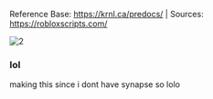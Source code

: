 Reference Base: https://krnl.ca/predocs/ | Sources: https://robloxscripts.com/

![2](https://user-images.githubusercontent.com/66913721/152613839-0f3aebe2-c7fe-40a7-a4bb-64644e255301.png)

  ### lol
  
 making this since i dont have synapse so lolo
